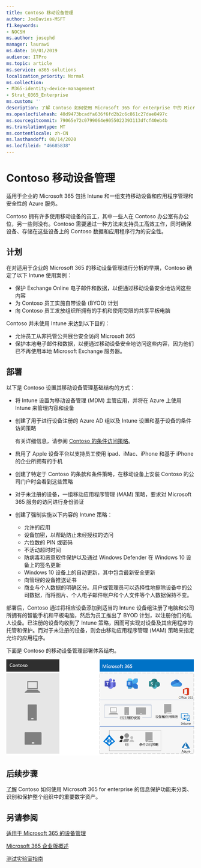 ```yaml
---
title: Contoso 移动设备管理
author: JoeDavies-MSFT
f1.keywords:
- NOCSH
ms.author: josephd
manager: laurawi
ms.date: 10/01/2019
audience: ITPro
ms.topic: article
ms.service: o365-solutions
localization_priority: Normal
ms.collection:
- M365-identity-device-management
- Strat_O365_Enterprise
ms.custom: ''
description: 了解 Contoso 如何使用 Microsoft 365 for enterprise 中的 Microsoft Intune 来管理其设备以及在其上运行的应用程序。
ms.openlocfilehash: 40d9473bcadfa636f6fd2b2c6c861c27dae8497c
ms.sourcegitcommit: 79065e72c0799064e9055022393113dfcf40eb4b
ms.translationtype: MT
ms.contentlocale: zh-CN
ms.lasthandoff: 08/14/2020
ms.locfileid: "46685838"
---
```

# <a name="mobile-device-management-for-contoso"></a>Contoso 移动设备管理

适用于企业的 Microsoft 365 包括 Intune 和一组支持移动设备和应用程序管理和安全性的 Azure 服务。

Contoso 拥有许多使用移动设备的员工，其中一些人在 Contoso 办公室有办公位，另一些则没有。Contoso 需要通过一种方法来支持员工高效工作，同时确保设备、存储在这些设备上的 Contoso 数据和应用程序行为的安全性。

## <a name="plan"></a>计划

在对适用于企业的 Microsoft 365 的移动设备管理进行分析的早期，Contoso 确定了以下 Intune 使用案例：

- 保护 Exchange Online 电子邮件和数据，以便通过移动设备安全地访问这些内容
- 为 Contoso 员工实施自带设备 (BYOD) 计划
- 向 Contoso 员工发放组织所拥有的手机和使用受限的共享平板电脑

Contoso 并未使用 Intune 来达到以下目的：

- 允许员工从非托管公共展台安全访问 Microsoft 365
- 保护本地电子邮件和数据，以便通过移动设备安全地访问这些内容，因为他们已不再使用本地 Microsoft Exchange 服务器。

## <a name="deploy"></a>部署

以下是 Contoso 设置其移动设备管理基础结构的方式：

- 将 Intune 设置为移动设备管理 (MDM) 主管应用，并将在 Azure 上使用 Intune 来管理内容和设备
- 创建了用于进行设备注册的 Azure AD 组以及 Intune 设置和基于设备的条件访问策略

  有关详细信息，请参阅 [Contoso 的条件访问策略](contoso-identity.md#conditional-access-policies-for-identity-and-device-access)。

- 启用了 Apple 设备平台以支持员工使用 ipad、iMac、iPhone 和基于 iPhone 的企业所拥有的手机
- 创建了特定于 Contoso 的条款和条件策略，在移动设备上安装 Contoso 的公司门户时会看到这些策略
- 对于未注册的设备，一组移动应用程序管理 (MAM) 策略，要求对 Microsoft 365 服务的访问进行身份验证
- 创建了强制实施以下内容的 Intune 策略：
  - 允许的应用
  - 设备加密，以帮助防止未经授权的访问
  - 六位数的 PIN 或密码
  - 不活动超时时间
  - 防病毒和恶意软件保护以及通过 Windows Defender 在 Windows 10 设备上的签名更新
  - Windows 10 设备上的自动更新，其中包含最新安全更新
  - 向管理的设备推送证书
  - 商业与个人数据的明确区分。用户或管理员可以选择性地擦除设备中的公司数据，而将图片、个人电子邮件帐户和个人文件等个人数据保持不变。

部署后，Contoso 通过将相应设备添加到适当的 Intune 设备组注册了电脑和公司所拥有的智能手机和平板电脑，然后为员工推出了 BYOD 计划，以注册他们的私人设备。已注册的设备均收到了 Intune 策略，因而可实现对设备及其应用程序的托管和保护。而对于未注册的设备，则会由移动应用程序管理 (MAM) 策略来指定允许的应用程序。

下面是 Contoso 的移动设备管理部署体系结构。

![Contoso 的移动设备管理部署基础结构](../media/contoso-mdm/contoso-mdm-fig1.png)

## <a name="next-step"></a>后续步骤

[了解](contoso-info-protect.md) Contoso 如何使用 Microsoft 365 for enterprise 的信息保护功能来分类、识别和保护整个组织中的重要数字资产。

## <a name="see-also"></a>另请参阅

[适用于 Microsoft 365 的设备管理](device-management-roadmap-microsoft-365.md)

[Microsoft 365 企业版概述](microsoft-365-overview.md)

[测试实验室指南](m365-enterprise-test-lab-guides.md)

